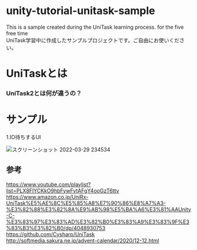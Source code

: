 # unity-tutorial-unitask-sample
This is a sample created during the UniTask learning process. for the five free time  
UniTask学習中に作成したサンプルプロジェクトです。ご自由にお使いください。  
# UniTaskとは 



### UniTask2とは何が違うの？
  

# サンプル
1.IO待ちするUI  
  
![スクリーンショット 2022-03-29 234534](https://user-images.githubusercontent.com/96648305/160638905-26179942-d07f-43f0-8322-e16eb6a49b4d.png)

## 参考
https://www.youtube.com/playlist?list=PLX8FlYCKkO9hbFywFytAFgY4ooGzT6ttv  
https://www.amazon.co.jp/UniRx-UniTask%E5%AE%8C%E5%85%A8%E7%90%86%E8%A7%A3-%E3%82%88%E3%82%8A%E9%AB%98%E5%BA%A6%E3%81%AAUnity-C-%E3%83%97%E3%83%AD%E3%82%B0%E3%83%A9%E3%83%9F%E3%83%B3%E3%82%B0/dp/4048930753  
https://github.com/Cysharp/UniTask  
http://softmedia.sakura.ne.jp/advent-calendar/2020/12-12.html
